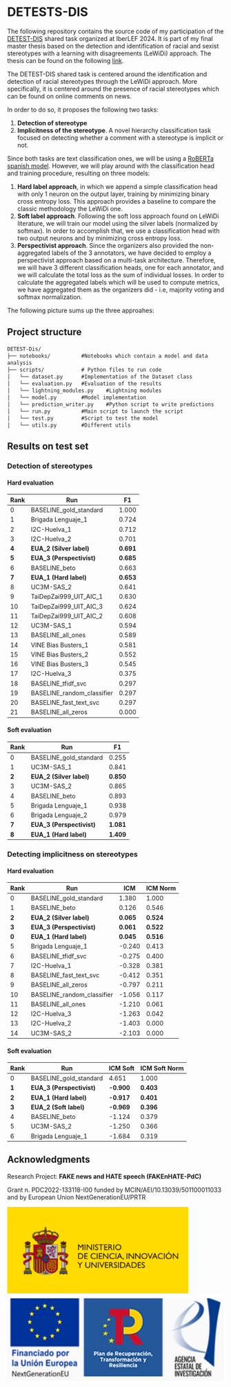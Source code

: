 # DETESTS-DIS
The following repository contains the source code of my participation of the [DETEST-DIS](https://detests-dis.github.io/) shared task organized at IberLEF 2024. It is part of my final master thesis based on the detection and identification of racial and sexist stereotypes with a learning with disagreements (LeWiDi) approach. The thesis can be found on the following [link](https://riunet.upv.es/handle/10251/209997).

The DETEST-DIS shared task is centered around the identification and detection of racial stereotypes through the LeWiDi approach. More specifically, it is centered around the presence of racial stereotypes which can be found on online comments on news.

In order to do so, it proposes the following two tasks:
1. **Detection of stereotype**
2. **Implicitness of the stereotype**. A novel hierarchy classification task focused on detecting whether a comment with a stereotype is implicit or not.

Since both tasks are text classification ones, we will be using a [RoBERTa spanish model](https://huggingface.co/PlanTL-GOB-ES/roberta-base-bne). However, we will play around with the classification head and training procedure, resulting on three models:
1. **Hard label approach**, in which we append a simple classification head with only 1 neuron on the output layer, training by minimizing binary cross entropy loss. This approach provides a baseline to compare the classic methodology the LeWiDi one.
2. **Soft label approach**. Following the soft loss approach found on LeWiDi literature, we will train our model using the silver labels (normalized by softmax). In order to accomplish that, we use a classification head with two output neurons and by minimizing cross entropy loss.
3. **Perspectivist approach**. Since the organizers also provided the non-aggregated labels of the 3 annotators, we have decided to employ a perspectivist approach based on a multi-task architecture. Therefore, we will have 3 different classification heads, one for each annotator, and we will calculate the total loss as the sum of individual losses. In order to calculate the aggregated labels which will be used to compute metrics, we have aggregated them as the organizers did - i.e, majority voting and softmax normalization.

The following picture sums up the three approahes:

## Project structure
```
DETEST-Dis/
├── notebooks/          #Notebooks which contain a model and data analysis
├── scripts/            # Python files to run code
│   └── dataset.py      #Implementation of the Dataset class
│   └── evaluation.py   #Evaluation of the results
│   └── lightning_modules.py    #Lightning modules
│   └── model.py        #Model implementation
│   └── prediction_writer.py    #Python script to write predictions
│   └── run.py          #Main script to launch the script
│   └── test.py         #Script to test the model
│   └── utils.py        #Different utils
```



## Results on test set
### Detection of stereotypes
#### Hard evaluation
| Rank | Run                              | F1    |
|------|----------------------------------|-------|
| 0    | BASELINE_gold_standard          | 1.000 |
| 1    | Brigada Lenguaje_1              | 0.724 |
| 2    | I2C-Huelva_1                    | 0.712 |
| 3    | I2C-Huelva_2                    | 0.701 |
| **4**    | **EUA_2 (Silver label)**      | **0.691** |
| **5**    | **EUA_3 (Perspectivist)**                           | **0.685** |
| 6    | BASELINE_beto                   | 0.663 |
| **7**    | **EUA_1 (Hard label)**                          | **0.653** |
| 8    | UC3M-SAS_2                      | 0.641 |
| 9    | TaiDepZai999_UIT_AIC_1          | 0.630 |
| 10   | TaiDepZai999_UIT_AIC_3          | 0.624 |
| 11   | TaiDepZai999_UIT_AIC_2          | 0.608 |
| 12   | UC3M-SAS_1                      | 0.594 |
| 13   | BASELINE_all_ones               | 0.589 |
| 14   | VINE Bias Busters_1             | 0.581 |
| 15   | VINE Bias Busters_2             | 0.552 |
| 16   | VINE Bias Busters_3             | 0.545 |
| 17   | I2C-Huelva_3                    | 0.375 |
| 18   | BASELINE_tfidf_svc              | 0.297 |
| 19   | BASELINE_random_classifier      | 0.297 |
| 20   | BASELINE_fast_text_svc          | 0.297 |
| 21   | BASELINE_all_zeros              | 0.000 |

#### Soft evaluation
| Rank | Run                    | F1    |
|------|------------------------|-------|
| 0    | BASELINE_gold_standard | 0.255 |
| 1    | UC3M-SAS_1             | 0.841 |
| **2**    | **EUA_2 (Silver label)**                  | **0.850** |
| 3    | UC3M-SAS_2             | 0.865 |
| 4    | BASELINE_beto          | 0.893 |
| 5    | Brigada Lenguaje_1     | 0.938 |
| 6    | Brigada Lenguaje_2     | 0.979 |
| **7**    | **EUA_3 (Perspectivist)**                  | **1.081** |
| **8**    | **EUA_1 (Hard label)**                  | **1.409** |

### Detecting implicitness on stereotypes
#### Hard evaluation
| Rank | Run                      | ICM     | ICM Norm |
|------|--------------------------|---------|----------|
| 0    | BASELINE_gold_standard   | 1.380   | 1.000    |
| 1    | BASELINE_beto            | 0.126   | 0.546    |
| **2**    | **EUA_2 (Silver label)**                    | **0.065**  | **0.524**    |
| **3**    | **EUA_3 (Perspectivist)**                    | **0.061**   | **0.522**    |
| **0**    | **EUA_1 (Hard label)**                    | **0.045**   |**0.516**    |
| 5    | Brigada Lenguaje_1       | -0.240  | 0.413    |
| 6    | BASELINE_tfidf_svc       | -0.275  | 0.400    |
| 7    | I2C-Huelva_1             | -0.328  | 0.381    |
| 8    | BASELINE_fast_text_svc   | -0.412  | 0.351    |
| 9    | BASELINE_all_zeros       | -0.797  | 0.211    |
| 10   | BASELINE_random_classifier | -1.056 | 0.117    |
| 11   | BASELINE_all_ones        | -1.210  | 0.061    |
| 12   | I2C-Huelva_3             | -1.263  | 0.042    |
| 13   | I2C-Huelva_2             | -1.403  | 0.000    |
| 14   | UC3M-SAS_2               | -2.103  | 0.000    |
#### Soft evaluation
| Rank | Run                      | ICM Soft | ICM Soft Norm |
|------|--------------------------|----------|---------------|
| 0    | BASELINE_gold_standard   | 4.651    | 1.000         |
| **1**    | **EUA_3 (Perspectivist)**                    | **-0.900**   | **0.403**         |
| **2**    | **EUA_1 (Hard label)**                    | **-0.917**   | **0.401**         |
| **3**    | **EUA_2 (Soft label)**                    | **-0.969**   | **0.396**         |
| 4    | BASELINE_beto            | -1.124   | 0.379         |
| 5    | UC3M-SAS_2               | -1.250   | 0.366         |
| 6    | Brigada Lenguaje_1       | -1.684   | 0.319         |

## Acknowledgments
Research Project: **FAKE news and HATE speech (FAKEnHATE-PdC)** 

Grant n. PDC2022-133118-I00 funded by MCIN/AEI/10.13039/501100011033 and by European Union NextGenerationEU/PRTR 

<img src="images/ministerio.png" height="200" style="display: inline-block;"> <img src="images/plan.png" height="200" style="display: inline-block;">
